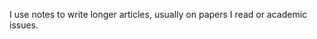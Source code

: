 
<!-- layout: blog
title: Notes -->

I use notes to write longer articles, usually on papers I read or academic issues.
